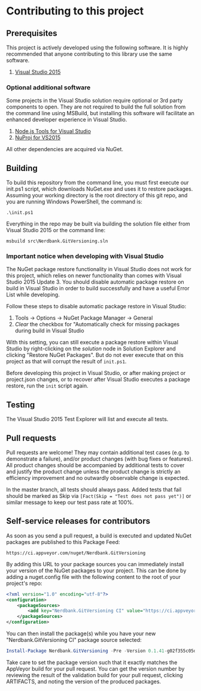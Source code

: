 Contributing to this project
============================

## Prerequisites

This project is actively developed using the following software.
It is highly recommended that anyone contributing to this library use the same
software.

1. [Visual Studio 2015][VS]

### Optional additional software

Some projects in the Visual Studio solution require optional or 3rd party components to open.
They are not required to build the full solution from the command line using MSBuild,
but installing this software will facilitate an enhanced developer experience in Visual Studio.

1. [Node.js Tools for Visual Studio][NodeJsTools]
2. [NuProj for VS2015][NuProj]

All other dependencies are acquired via NuGet.

## Building

To build this repository from the command line, you must first execute our init.ps1 script,
which downloads NuGet.exe and uses it to restore packages.
Assuming your working directory is the root directory of this git repo,
and you are running Windows PowerShell, the command is:

    .\init.ps1

Everything in the repo may be built via building the solution file
either from Visual Studio 2015 or the command line:

    msbuild src\Nerdbank.GitVersioning.sln

### Important notice when developing with Visual Studio

The NuGet package restore functionality in Visual Studio does not work for this project, which relies
on newer functionality than comes with Visual Studio 2015 Update 3. You should disable automatic
package restore on build in Visual Studio in order to build successfully and have a useful Error List
while developing.

Follow these steps to disable automatic package restore in Visual Studio:

1. Tools -> Options -> NuGet Package Manager -> General
2. *Clear* the checkbox for "Automatically check for missing packages during build in Visual Studio

With this setting, you can still execute a package restore within Visual Studio by right-clicking
on the _solution_ node in Solution Explorer and clicking "Restore NuGet Packages". But do not ever
execute that on this project as that will corrupt the result of `init.ps1`.

Before developing this project in Visual Studio, or after making project or project.json changes,
or to recover after Visual Studio executes a package restore, run the `init` script again.

## Testing

The Visual Studio 2015 Test Explorer will list and execute all tests.

## Pull requests

Pull requests are welcome! They may contain additional test cases (e.g. to demonstrate a failure),
and/or product changes (with bug fixes or features). All product changes should be accompanied by
additional tests to cover and justify the product change unless the product change is strictly an
efficiency improvement and no outwardly observable change is expected.

In the master branch, all tests should always pass. Added tests that fail should be marked as Skip
via `[Fact(Skip = "Test does not pass yet")]` or similar message to keep our test pass rate at 100%.

## Self-service releases for contributors

As soon as you send a pull request, a build is executed and updated NuGet packages
are published to this Package Feed:

    https://ci.appveyor.com/nuget/Nerdbank.GitVersioning

By adding this URL to your package sources you can immediately install your version
of the NuGet packages to your project. This can be done by adding a nuget.config file
with the following content to the root of your project's repo:

```xml
<?xml version="1.0" encoding="utf-8"?>
<configuration>
    <packageSources>
        <add key="Nerdbank.GitVersioning CI" value="https://ci.appveyor.com/nuget/Nerdbank.GitVersioning" />
    </packageSources>
</configuration>
```

You can then install the package(s) while you have your new "Nerdbank.GitVersioning CI" package source selected:

```powershell
Install-Package Nerdbank.GitVersioning -Pre -Version 0.1.41-g02f355c05d
```

Take care to set the package version such that it exactly matches the AppVeyor build
for your pull request. You can get the version number by reviewing the result of the
validation build for your pull request, clicking ARTIFACTS, and noting the version
of the produced packages.

 [VS]: https://www.visualstudio.com/en-us/downloads/visual-studio-2015-downloads-vs.aspx
 [NuProj]: https://onedrive.live.com/redir?resid=63D0C265F96E43D!2477835&authkey=!AHh2k9FoNR-nFHo&ithint=file%2cmsi
 [NodeJsTools]: https://www.visualstudio.com/vs/node-js/
 [NuGetClient]: https://dist.nuget.org/win-x86-commandline/v3.3.0/nuget.exe
